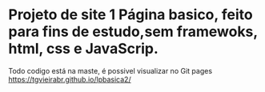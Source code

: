 # Projeto de site 1 Página basico, feito para fins de estudo,sem framewoks, html, css e JavaScrip.
Todo codigo está na maste, é possivel visualizar no Git pages https://tgvieirabr.github.io/lpbasica2/
